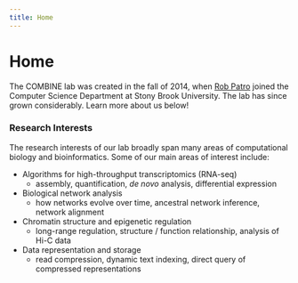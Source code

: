 ```yaml
---
title: Home
---
```


# <i class="fas fa-flask"></i>Home


The COMBINE lab was created in the fall of 2014, when [Rob Patro](http://www.robpatro.com) joined the Computer Science Department at Stony Brook University.  The lab has since grown considerably.  Learn more about us below!

### Research Interests

The research interests of our lab broadly span many areas of computational biology and bioinformatics.  Some of our main areas of interest include:

  * Algorithms for high-throughput transcriptomics (RNA-seq)
    * assembly, quantification, *de novo* analysis, differential expression
  * Biological network analysis 
    * how networks evolve over time, ancestral network inference, network alignment
  * Chromatin structure and epigenetic regulation
    * long-range regulation, structure / function relationship, analysis of Hi-C data
  * Data representation and storage
    * read compression, dynamic text indexing, direct query of compressed representations
